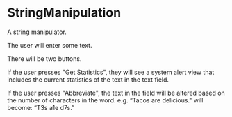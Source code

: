 # StringManipulation
A string manipulator.

The user will enter some text.

There will be two buttons.

If the user presses "Get Statistics", they will see a system alert view that includes the current statistics of the text in the text field.

If the user presses "Abbreviate", the text in the field will be altered based on the number of characters in the word. e.g. “Tacos are delicious." will become: “T3s a1e d7s.”
